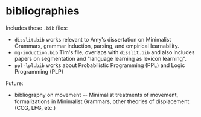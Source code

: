 # bibliographies

Includes these `.bib` files:
- `disslit.bib` works relevant to Amy's dissertation on Minimalist Grammars, grammar induction, parsing, and empirical learnability.
- `mg-induction.bib` Tim's file, overlaps with `disslit.bib` and also includes papers on segmentation and "language learning as lexicon learning".
- `ppl-lpl.bib` works about Probabilistic Programming (PPL) and Logic Programming (PLP)

Future:
- bibliography on movement -- Minimalist treatments of movement, formalizations in Minimalist Grammars, other theories of displacement (CCG, LFG, etc.)
